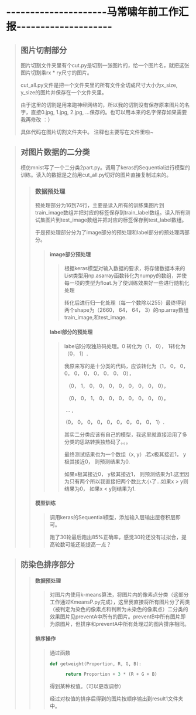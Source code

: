 # ---------------------马常啸年前工作汇报--------------------

> ## 图片切割部分
>
> 图片切割文件夹里有个cut.py是切割一张图片的，给一个图片名，就把这张图片切割乘rx * ry尺寸的图片。
>
> cut_all.py文件是把一个文件夹里的所有文件全切成尺寸大小为x_size, y_size的图片并保存在一个文件夹里。
>
> 由于这里的切割是用来跑神经网络的，所以我的切割没有保存原来图片的名字，直接0.jpg, 1.jpg, 2.jpg, ...保存的。也可以用本来的名字保存如果需要我再修改   ：）
>
> 具体代码在图片切割文件夹中。 注释也主要写在文件里啦~





> ## 对图片数据的二分类
>
> 模仿mnist写了一个二分类2part.py。调用了keras的Sequential进行模型的训练。读入的数据是之前用cut_all.py切好的图片直接复制过来的。
>
> > ### 数据预处理
> >
> > 预处理部分为16到74行，主要是读入所有的训练集图片到train_image数组并把对应的标签保存到train_label数组。读入所有测试集图片到test_image数组并把对应的标签保存到test_label数组。
> >
> > 于是预处理部分分为了image部分的预处理和label部分的预处理两部分。
> >
> > > #### image部分预处理
> > >
> > > > 根据keras模型对输入数据的要求，将存储数据本来的List类型用np.asarray函数转化为numpy的数组，并使每一项的类型为float.为了使训练效果好一些进行随机化处理
> > > >
> > > > 转化后进行归一化处理（每一个数除以255）最终得到两个shape为（2660， 64， 64， 3）的np.array数组train_image,和test_image.
> > >
> > >  
> > >
> > > #### label部分的预处理
> > >
> > > > label部分取独热码处理。0 转化为（1， 0）， 1转化为（0， 1）.
> > > >
> > > > 我原来写的是十分类的代码，应该转化为（1， 0， 0， 0， 0， 0， 0， 0， 0， 0），
> > > >
> > > > ​                                                                      （0， 1， 0， 0， 0， 0， 0， 0， 0， 0），
> > > >
> > > > ​                                                                       （0， 0， 1， 0， 0， 0， 0， 0， 0， 0），
> > > >
> > > > ​                                                                                                 ...                                            ,
> > > >
> > > > ​                                                                          (0， 0， 0， 0， 0， 0， 0， 0， 0， 1）.
> > > >
> > > > 其实二分类应该有自己的模型，我这里就直接沿用了多分类的思路转换独热码了。。。
> > > >
> > > > 最终测试结果也为一个数组（x, y）.若x极其接近1， y极其接近0， 则预测结果为0.
> > > >
> > > > 如果x极其接近0， y极其接近1， 则预测结果为1.这里因为只有两个所以我直接把两个数比大小了...如果x > y则结果为0， 如果x < y则结果为1.
> >
> >  #### 模型训练
> >
> > > 调用keras的Sequential模型，添加输入层输出层卷积层即可。
> > >
> > > 跑了30轮最后跑出85%正确率，感觉30轮还没有过拟合，提高轮数可能还能提高一点？





> ## 防染色排序部分
>
> > #### 数据预处理
> >
> > > 对图片内使用k-means算法，将图片内的像素点分类（这部分工作通过KmeansP.py完成），这里我直接将所有图片分了两类（被判定为染色的像素点和判断为未染色的像素点）二分类的效果图片见preventA中所有的图片。preventB中所有图片即为原图片，但排序和preventA中所有处理过的图片排序相同。
> >
> >  
> >
> >  
> >
> > #### 排序操作
> >
> > > 通过函数
> > >
> > > ```python
> > > def getweight(Proportion, R, G, B):
> > > 
> > >   	return Proportion + 3 * (R + G + B)
> > > ```
> > >
> > > 得到某种权值。（可以更改调参）
> > >
> > > 经过对权值的排序后得到的图片按顺序输出到result1文件夹中。

